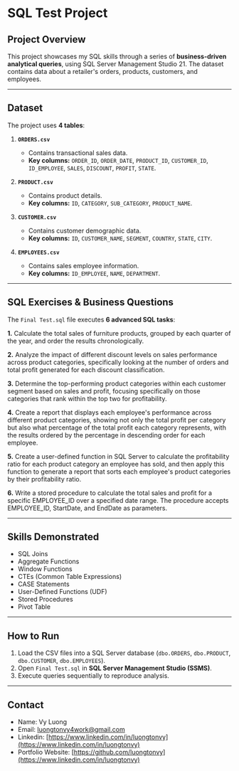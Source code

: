 # SQL Test Project

## Project Overview

This project showcases my SQL skills through a series of **business-driven analytical queries**, using SQL Server Management Studio 21. The dataset contains data about a retailer's orders, products, customers, and employees.

---

## Dataset

The project uses **4 tables**:

1. **`ORDERS.csv`**  
   - Contains transactional sales data.  
   - **Key columns:** `ORDER_ID`, `ORDER_DATE`, `PRODUCT_ID`, `CUSTOMER_ID`, `ID_EMPLOYEE`, `SALES`, `DISCOUNT`, `PROFIT`, `STATE`.

2. **`PRODUCT.csv`**  
   - Contains product details.  
   - **Key columns:** `ID`, `CATEGORY`, `SUB_CATEGORY`, `PRODUCT_NAME`.

3. **`CUSTOMER.csv`**  
   - Contains customer demographic data.  
   - **Key columns:** `ID`, `CUSTOMER_NAME`, `SEGMENT`, `COUNTRY`, `STATE`, `CITY`.

4. **`EMPLOYEES.csv`**  
   - Contains sales employee information.  
   - **Key columns:** `ID_EMPLOYEE`, `NAME`, `DEPARTMENT`.

---

## SQL Exercises & Business Questions

The `Final Test.sql` file executes **6 advanced SQL tasks**:

**1.** Calculate the total sales of furniture products, grouped by each quarter of the year, and order the results chronologically.

**2.** Analyze the impact of different discount levels on sales performance across product categories, 
specifically looking at the number of orders and total profit generated for each discount classification.

**3.** Determine the top-performing product categories within each customer segment based on sales and profit, focusing specifically on those categories that rank within the top two for profitability.

**4.** Create a report that displays each employee's performance across different product categories, showing not only the total profit per category but also what percentage of the total profit each category represents, with the results ordered by the percentage in descending order for each employee.

**5.** Create a user-defined function in SQL Server to calculate the profitability ratio for each product category an employee has sold, and then apply this function to generate a report that sorts each employee's product categories by their profitability ratio.

**6.** Write a stored procedure to calculate the total sales and profit for a specific EMPLOYEE_ID over a specified date range. The procedure accepts EMPLOYEE_ID, StartDate, and EndDate as parameters.

---

## Skills Demonstrated

- SQL Joins
- Aggregate Functions
- Window Functions
- CTEs (Common Table Expressions)
- CASE Statements
- User-Defined Functions (UDF)
- Stored Procedures
- Pivot Table

---

## How to Run

1. Load the CSV files into a SQL Server database (`dbo.ORDERS`, `dbo.PRODUCT`, `dbo.CUSTOMER`, `dbo.EMPLOYEES`).
2. Open `Final Test.sql` in **SQL Server Management Studio (SSMS)**.
3. Execute queries sequentially to reproduce analysis.

---

## Contact
- Name: Vy Luong
- Email: [luongtonvy4work@gmail.com](mailto:luongtonvy4work@gmail.com)
- Linkedin: [https://www.linkedin.com/in/luongtonvy](https://www.linkedin.com/in/luongtonvy)
- Portfolio Website: [https://github.com/luongtonvy](https://www.linkedin.com/in/luongtonvy)
